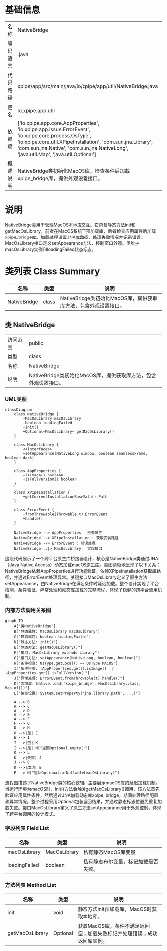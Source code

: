 # 基础信息

|      |      |
|------|------|
| 名称 | NativeBridge |
| 编码语言 | .java |
| 代码路径 | xpipe/app/src/main/java/io/xpipe/app/util/NativeBridge.java |
| 包名 | io.xpipe.app.util |
| 依赖项 | ['io.xpipe.app.core.AppProperties', 'io.xpipe.app.issue.ErrorEvent', 'io.xpipe.core.process.OsType', 'io.xpipe.core.util.XPipeInstallation', 'com.sun.jna.Library', 'com.sun.jna.Native', 'com.sun.jna.NativeLong', 'java.util.Map', 'java.util.Optional'] |
| 概述说明 | NativeBridge类初始化MacOS库，检查条件后加载xpipe_bridge库，提供外观设置接口。 |

# 说明

NativeBridge类用于管理MacOS本地库交互。它包含静态方法init和getMacOsLibrary，前者在MacOS系统下预加载库，后者检查应用属性后加载xpipe_bridge库。加载过程设置JNA库路径，处理失败情况并记录错误。MacOsLibrary接口定义setAppearance方法，控制窗口外观。类维护macOsLibrary实例和loadingFailed状态标志。

# 类列表 Class Summary

| 名称   | 类型  | 说明 |
|-------|------|-------------|
| NativeBridge | class | NativeBridge类初始化MacOS库，提供获取库方法，包含外观设置接口。 |



## 类 NativeBridge

|      |      |
|------|------|
| 访问范围 | public |
| 类型 | class |
| 名称 | NativeBridge |
| 说明 | NativeBridge类初始化MacOS库，提供获取库方法，包含外观设置接口。 |


### UML类图

```mermaid
classDiagram
    class NativeBridge {
        -MacOsLibrary macOsLibrary
        -boolean loadingFailed
        +init()
        +Optional~MacOsLibrary~ getMacOsLibrary()
    }

    class MacOsLibrary {
        <<Interface>>
        +setAppearance(NativeLong window, boolean seamlessFrame, boolean dark)
    }

    class AppProperties {
        +isImage() boolean
        +isFullVersion() boolean
    }

    class XPipeInstallation {
        +getCurrentInstallationBasePath() Path
    }

    class ErrorEvent {
        +fromThrowable(Throwable t) ErrorEvent
        +handle()
    }

    NativeBridge --> AppProperties : 检查属性
    NativeBridge --> XPipeInstallation : 获取安装路径
    NativeBridge --> ErrorEvent : 错误处理
    NativeBridge ..|> MacOsLibrary : 实现接口
```

这段代码展示了一个跨平台原生库桥接器设计，核心是NativeBridge类通过JNA（Java Native Access）动态加载macOS原生库。类图清晰地呈现了以下关系：NativeBridge依赖AppProperties进行功能验证，依赖XPipeInstallation获取库路径，并通过ErrorEvent处理异常。关键接口MacOsLibrary定义了原生方法setAppearance，由NativeBridge在满足条件时延迟加载。整个设计实现了平台检测、条件验证、异常处理和动态库加载的完整流程，体现了稳健的跨平台调用机制。


### 内部方法调用关系图

```mermaid
graph TD
    A["类NativeBridge"]
    B["静态属性: MacOsLibrary macOsLibrary"]
    C["静态属性: boolean loadingFailed"]
    D["静态方法: init()"]
    E["静态方法: getMacOsLibrary()"]
    F["接口: MacOsLibrary extends Library"]
    G["接口方法: setAppearance(NativeLong, boolean, boolean)"]
    H["条件检查: OsType.getLocal() == OsType.MACOS"]
    I["条件检查: !AppProperties.get().isImage() || !AppProperties.get().isFullVersion()"]
    J["异常处理: ErrorEvent.fromThrowable(t).handle()"]
    K["库加载: Native.load('xpipe_bridge', MacOsLibrary.class, Map.of())"]
    L["路径设置: System.setProperty('jna.library.path', ...)"]

    A --> B
    A --> C
    A --> D
    A --> E
    A --> F
    F --> G
    D --> H
    H -->|是| E
    E --> I
    I -->|否| K
    I -->|是| M["返回Optional.empty()"]
    K --> L
    K -->|失败| J
    J --> C
    K -->|成功| B
    E --> N["返回Optional.ofNullable(macOsLibrary)"]
```

流程图描述了NativeBridge类的核心逻辑，主要展示macOS库的延迟加载机制。当运行环境为macOS时，init()方法会触发getMacOsLibrary()调用，该方法首先验证应用属性条件，然后通过JNA加载动态库xpipe_bridge，期间处理路径配置和异常情况。整个过程采用Optional包装返回结果，并通过静态标志位避免重复加载失败。接口MacOsLibrary定义了原生方法setAppearance用于外观控制，体现了跨平台调用的设计模式。

### 字段列表 Field List

| 名称  | 类型  | 说明 |
|-------|-------|------|
| macOsLibrary | MacOsLibrary | 私有静态MacOS库变量 |
| loadingFailed | boolean | 私有静态布尔变量，标记加载是否失败。 |

### 方法列表 Method List

| 名称  | 类型  | 说明 |
|-------|-------|------|
| init | void | 静态方法init预加载库，MacOS时获取本地库。 |
| getMacOsLibrary | Optional<MacOsLibrary> | 获取MacOS库，条件不满足返回空；加载失败标记并处理错误；成功返回库实例。 |




